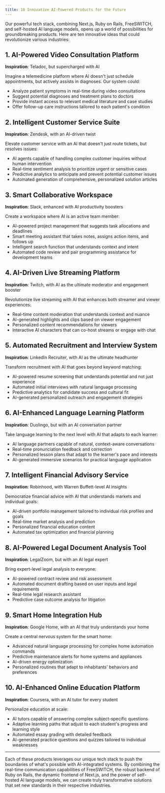 ```yaml
---
title: 10 Innovative AI-Powered Products for the Future
---
```


Our powerful tech stack, combining Next.js, Ruby on Rails, FreeSWITCH, and self-hosted AI language models, opens up a world of possibilities for groundbreaking products. Here are ten innovative ideas that could revolutionize various industries:

## 1. AI-Powered Video Consultation Platform

**Inspiration**: Teladoc, but supercharged with AI

Imagine a telemedicine platform where AI doesn't just schedule appointments, but actively assists in diagnoses. Our system could:
- Analyze patient symptoms in real-time during video consultations
- Suggest potential diagnoses and treatment plans to doctors
- Provide instant access to relevant medical literature and case studies
- Offer follow-up care instructions tailored to each patient's condition

## 2. Intelligent Customer Service Suite

**Inspiration**: Zendesk, with an AI-driven twist

Elevate customer service with an AI that doesn't just route tickets, but resolves issues:
- AI agents capable of handling complex customer inquiries without human intervention
- Real-time sentiment analysis to prioritize urgent or sensitive cases
- Predictive analytics to anticipate and prevent potential customer issues
- Automated generation of comprehensive, personalized solution articles

## 3. Smart Collaborative Workspace

**Inspiration**: Slack, enhanced with AI productivity boosters

Create a workspace where AI is an active team member:
- AI-powered project management that suggests task allocations and deadlines
- Smart meeting assistant that takes notes, assigns action items, and follows up
- Intelligent search function that understands context and intent
- Automated code review and pair programming assistance for development teams

## 4. AI-Driven Live Streaming Platform

**Inspiration**: Twitch, with AI as the ultimate moderator and engagement booster

Revolutionize live streaming with AI that enhances both streamer and viewer experiences:
- Real-time content moderation that understands context and nuance
- AI-generated highlights and clips based on viewer engagement
- Personalized content recommendations for viewers
- Interactive AI characters that can co-host streams or engage with chat

## 5. Automated Recruitment and Interview System

**Inspiration**: LinkedIn Recruiter, with AI as the ultimate headhunter

Transform recruitment with AI that goes beyond keyword matching:
- AI-powered resume screening that understands potential and not just experience
- Automated initial interviews with natural language processing
- Predictive analytics for candidate success and cultural fit
- AI-generated personalized outreach and engagement strategies

## 6. AI-Enhanced Language Learning Platform

**Inspiration**: Duolingo, but with an AI conversation partner

Take language learning to the next level with AI that adapts to each learner:
- AI language partners capable of natural, context-aware conversations
- Real-time pronunciation feedback and correction
- Personalized lesson plans that adapt to the learner's pace and interests
- AI-generated immersive scenarios for practical language application

## 7. Intelligent Financial Advisory Service

**Inspiration**: Robinhood, with Warren Buffett-level AI insights

Democratize financial advice with AI that understands markets and individual goals:
- AI-driven portfolio management tailored to individual risk profiles and goals
- Real-time market analysis and prediction
- Personalized financial education content
- Automated tax optimization and financial planning

## 8. AI-Powered Legal Document Analysis Tool

**Inspiration**: LegalZoom, but with an AI legal expert

Bring expert-level legal analysis to everyone:
- AI-powered contract review and risk assessment
- Automated document drafting based on user inputs and legal requirements
- Real-time legal research assistant
- Predictive case outcome analysis for litigation

## 9. Smart Home Integration Hub

**Inspiration**: Google Home, with an AI that truly understands your home

Create a central nervous system for the smart home:
- Advanced natural language processing for complex home automation commands
- Predictive maintenance alerts for home systems and appliances
- AI-driven energy optimization
- Personalized routines that adapt to inhabitants' behaviors and preferences

## 10. AI-Enhanced Online Education Platform

**Inspiration**: Coursera, with an AI tutor for every student

Personalize education at scale:
- AI tutors capable of answering complex subject-specific questions
- Adaptive learning paths that adjust to each student's progress and learning style
- Automated essay grading with detailed feedback
- AI-generated practice questions and quizzes tailored to individual weaknesses

---

Each of these products leverages our unique tech stack to push the boundaries of what's possible with AI-integrated systems. By combining the real-time communication capabilities of FreeSWITCH, the robust backend of Ruby on Rails, the dynamic frontend of Next.js, and the power of self-hosted AI language models, we can create truly transformative solutions that set new standards in their respective industries.